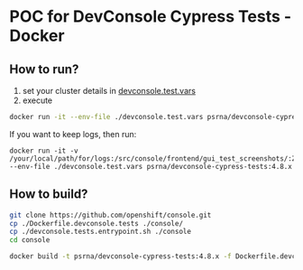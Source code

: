 # POC for DevConsole Cypress Tests - Docker

## How to run?

1. set your cluster details in [devconsole.test.vars](https://github.com/psrna/devconsole-cypress-tests-docker/blob/main/devconsole.test.vars)
2. execute 
```bash
docker run -it --env-file ./devconsole.test.vars psrna/devconsole-cypress-tests:4.8.x
```

If you want to keep logs, then run:
```basj
docker run -it -v /your/local/path/for/logs:/src/console/frontend/gui_test_screenshots/:Z  --env-file ./devconsole.test.vars psrna/devconsole-cypress-tests:4.8.x
```

## How to build?

```bash
git clone https://github.com/openshift/console.git
cp ./Dockerfile.devconsole.tests ./console/
cp ./devconsole.tests.entrypoint.sh ./console
cd console

docker build -t psrna/devconsole-cypress-tests:4.8.x -f Dockerfile.devconsole.tests .
```
